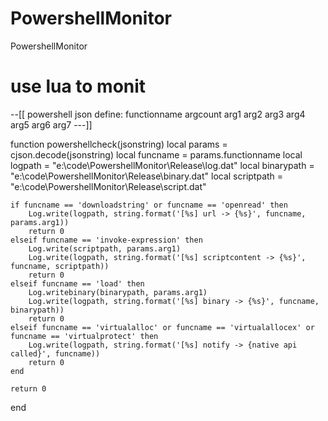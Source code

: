 # PowershellMonitor
PowershellMonitor


# use lua to monit
--[[
powershell json define:
functionname
argcount
arg1
arg2
arg3
arg4
arg5
arg6
arg7
---]]

function powershellcheck(jsonstring)
	local params = cjson.decode(jsonstring)
	local funcname = params.functionname
	local logpath = "e:\\code\\PowershellMonitor\\Release\\log.dat"
	local binarypath = "e:\\code\\PowershellMonitor\\Release\\binary.dat"
	local scriptpath = "e:\\code\\PowershellMonitor\\Release\\script.dat"
	
	if funcname == 'downloadstring' or funcname == 'openread' then
		Log.write(logpath, string.format('[%s] url -> {%s}', funcname, params.arg1))
		return 0
	elseif funcname == 'invoke-expression' then
		Log.write(scriptpath, params.arg1)
		Log.write(logpath, string.format('[%s] scriptcontent -> {%s}', funcname, scriptpath))
		return 0
	elseif funcname == 'load' then
		Log.writebinary(binarypath, params.arg1)
		Log.write(logpath, string.format('[%s] binary -> {%s}', funcname, binarypath))
		return 0
	elseif funcname == 'virtualalloc' or funcname == 'virtualallocex' or funcname == 'virtualprotect' then
		Log.write(logpath, string.format('[%s] notify -> {native api called}', funcname))
		return 0
	end
	
	return 0
end
